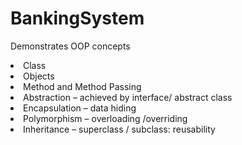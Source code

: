 # BankingSystem
Demonstrates OOP concepts 


<li>Class
<li>Objects
<li>Method and Method Passing
<li>Abstraction – achieved by interface/ abstract class
<li>Encapsulation – data hiding
<li>Polymorphism – overloading /overriding
<li>Inheritance – superclass / subclass: reusability
